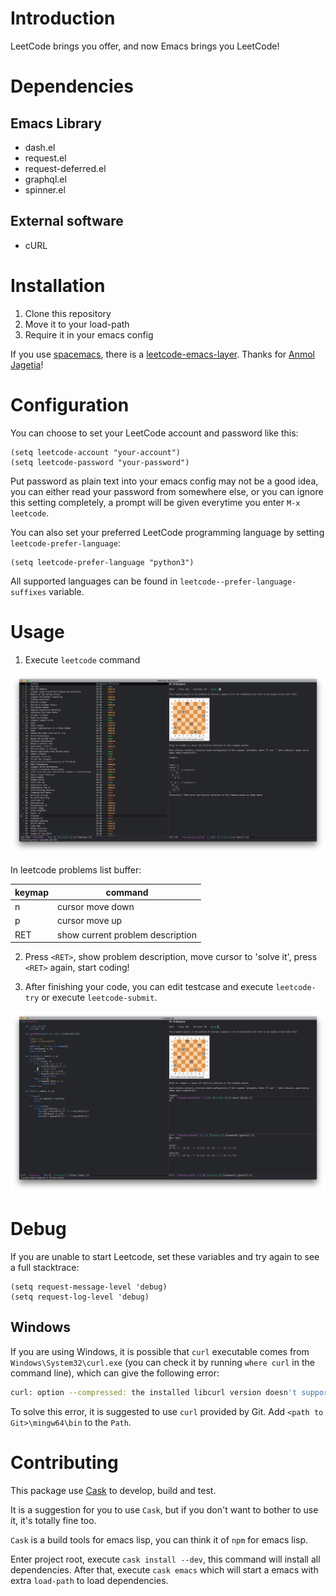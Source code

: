 # Introduction

LeetCode brings you offer, and now Emacs brings you LeetCode!

# Dependencies

## Emacs Library

- dash.el
- request.el
- request-deferred.el
- graphql.el
- spinner.el

## External software

- cURL

# Installation

1. Clone this repository
2. Move it to your load-path
3. Require it in your emacs config

If you use [spacemacs](https://github.com/syl20bnr/spacemacs), there is a [leetcode-emacs-layer](https://github.com/anmoljagetia/leetcode-emacs-layer). Thanks for [Anmol Jagetia](https://github.com/anmoljagetia)!

# Configuration

You can choose to set your LeetCode account and password like this:

```elisp
(setq leetcode-account "your-account")
(setq leetcode-password "your-password")
```

Put password as plain text into your emacs config may not be a good idea, you can either read your password from somewhere else, or you can ignore this setting completely, a prompt will be given everytime you enter `M-x leetcode`.

You can also set your preferred LeetCode programming language by setting
`leetcode-prefer-language`:

```elisp
(setq leetcode-prefer-language "python3")
```

All supported languages can be found in `leetcode--prefer-language-suffixes` variable.

# Usage

1.  Execute `leetcode` command

![leetcode](images/leetcode.png)

In leetcode problems list buffer:

| keymap | command                          |
|--------|----------------------------------|
| n      | cursor move down                 |
| p      | cursor move up                   |
| RET    | show current problem description |

2. Press `<RET>`, show problem description, move cursor to 'solve it', press
   `<RET>` again, start coding!

3. After finishing your code, you can edit testcase and execute `leetcode-try` or execute `leetcode-submit`.

![leetcode-submit](images/leetcode-submit.png)

# Debug

If you are unable to start Leetcode, set these variables and try again to see a full stacktrace:

```elisp
(setq request-message-level 'debug)
(setq request-log-level 'debug)
```

## Windows

If you are using Windows, it is possible that `curl` executable comes from `Windows\System32\curl.exe` (you can check it by running `where curl` in the command line), which can give the following error:

```bash
curl: option --compressed: the installed libcurl version doesn't support this
```

To solve this error, it is suggested to use `curl` provided by Git. Add `<path to Git>\mingw64\bin` to the `Path`.

# Contributing

This package use [Cask](https://cask.readthedocs.io/en/latest/guide/introduction.html) to develop, build and test.

It is a suggestion for you to use `Cask`, but if you don't want to bother to use it, it's totally fine too.

`Cask` is a build tools for emacs lisp, you can think it of `npm` for emacs lisp.

Enter project root, execute `cask install --dev`, this command will install all dependencies. After that, execute `cask emacs` which will start a emacs with extra `load-path` to load dependencies.

